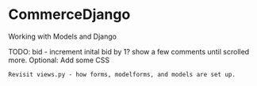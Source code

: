 # CommerceDjango
Working with Models and Django

TODO:
    bid - increment inital bid by 1?
    show a few comments until scrolled more.
    Optional: Add some CSS

    Revisit views.py - how forms, modelforms, and models are set up.
